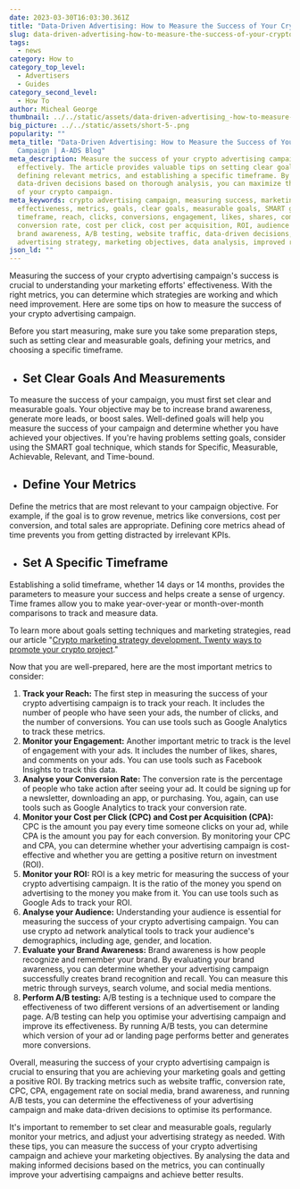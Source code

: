 ```yaml
---
date: 2023-03-30T16:03:30.361Z
title: "Data-Driven Advertising: How to Measure the Success of Your Crypto Campaign"
slug: data-driven-advertising-how-to-measure-the-success-of-your-crypto-campaign
tags:
  - news
category: How to
category_top_level:
  - Advertisers
  - Guides
category_second_level:
  - How To
author: Micheal George
thumbnail: ../../static/assets/data-driven-advertising_-how-to-measure-the-success-of-your-crypto-campaign.png
big_picture: ../../static/assets/short-5-.png
popularity: ""
meta_title: "Data-Driven Advertising: How to Measure the Success of Your Crypto
  Campaign | A-ADS Blog"
meta_description: Measure the success of your crypto advertising campaign
  effectively. The article provides valuable tips on setting clear goals,
  defining relevant metrics, and establishing a specific timeframe. By making
  data-driven decisions based on thorough analysis, you can maximize the impact
  of your crypto campaign.
meta_keywords: crypto advertising campaign, measuring success, marketing
  effectiveness, metrics, goals, clear goals, measurable goals, SMART goals,
  timeframe, reach, clicks, conversions, engagement, likes, shares, comments,
  conversion rate, cost per click, cost per acquisition, ROI, audience analysis,
  brand awareness, A/B testing, website traffic, data-driven decisions,
  advertising strategy, marketing objectives, data analysis, improved results
json_ld: ""
---
```

Measuring the success of your crypto advertising campaign's success is crucial to understanding your marketing efforts' effectiveness. With the right metrics, you can determine which strategies are working and which need improvement. Here are some tips on how to measure the success of your crypto advertising campaign.

Before you start measuring, make sure you take some preparation steps, such as setting clear and measurable goals, defining your metrics, and choosing a specific timeframe.

* ## Set Clear Goals And Measurements

To measure the success of your campaign, you must first set clear and measurable goals. Your objective may be to increase brand awareness, generate more leads, or boost sales. Well-defined goals will help you measure the success of your campaign and determine whether you have achieved your objectives. If you're having problems setting goals, consider using the SMART goal technique, which stands for Specific, Measurable, Achievable, Relevant, and Time-bound.

* ## Define Your Metrics

Define the metrics that are most relevant to your campaign objective. For example, if the goal is to grow revenue, metrics like conversions, cost per conversion, and total sales are appropriate. Defining core metrics ahead of time prevents you from getting distracted by irrelevant KPIs.

* ## Set A Specific Timeframe

Establishing a solid timeframe, whether 14 days or 14 months, provides the parameters to measure your success and helps create a sense of urgency. Time frames allow you to make year-over-year or month-over-month comparisons to track and measure data.

To learn more about goals setting techniques and marketing strategies, read our article "[Crypto marketing strategy development. Twenty ways to promote your crypto project](https://a-ads.com/blog/20-ways-to-promote-your-crypto-project/https://a-ads.com/blog/20-ways-to-promote-your-crypto-project/)."

Now that you are well-prepared, here are the most important metrics to consider:

1. **Track your Reach:** The first step in measuring the success of your crypto advertising campaign is to track your reach. It includes the number of people who have seen your ads, the number of clicks, and the number of conversions. You can use tools such as Google Analytics to track these metrics.
2. **Monitor your Engagement:** Another important metric to track is the level of engagement with your ads. It includes the number of likes, shares, and comments on your ads. You can use tools such as Facebook Insights to track this data.
3. **Analyse your Conversion Rate:** The conversion rate is the percentage of people who take action after seeing your ad. It could be signing up for a newsletter, downloading an app, or purchasing. You, again, can use tools such as Google Analytics to track your conversion rate.
4. **Monitor your Cost per Click (CPC) and Cost per Acquisition (CPA):** CPC is the amount you pay every time someone clicks on your ad, while CPA is the amount you pay for each conversion. By monitoring your CPC and CPA, you can determine whether your advertising campaign is cost-effective and whether you are getting a positive return on investment (ROI).
5. **Monitor your ROI:** ROI is a key metric for measuring the success of your crypto advertising campaign. It is the ratio of the money you spend on advertising to the money you make from it. You can use tools such as Google Ads to track your ROI.
6. **Analyse your Audience:** Understanding your audience is essential for measuring the success of your crypto advertising campaign. You can use crypto ad network analytical tools to track your audience's demographics, including age, gender, and location.
7. **Evaluate your Brand Awareness:** Brand awareness is how people recognize and remember your brand. By evaluating your brand awareness, you can determine whether your advertising campaign successfully creates brand recognition and recall. You can measure this metric through surveys, search volume, and social media mentions.
8. **Perform A/B testing:** A/B testing is a technique used to compare the effectiveness of two different versions of an advertisement or landing page. A/B testing can help you optimise your advertising campaign and improve its effectiveness. By running A/B tests, you can determine which version of your ad or landing page performs better and generates more conversions.

Overall, measuring the success of your crypto advertising campaign is crucial to ensuring that you are achieving your marketing goals and getting a positive ROI. By tracking metrics such as website traffic, conversion rate, CPC, CPA, engagement rate on social media, brand awareness, and running A/B tests, you can determine the effectiveness of your advertising campaign and make data-driven decisions to optimise its performance.

It's important to remember to set clear and measurable goals, regularly monitor your metrics, and adjust your advertising strategy as needed. With these tips, you can measure the success of your crypto advertising campaign and achieve your marketing objectives. By analysing the data and making informed decisions based on the metrics, you can continually improve your advertising campaigns and achieve better results.

<!--EndFragment-->